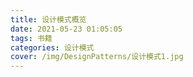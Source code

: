```yaml
---
title: 设计模式概览
date: 2021-05-23 01:05:05
tags: 书籍
categories: 设计模式
cover: /img/DesignPatterns/设计模式1.jpg
---
```

